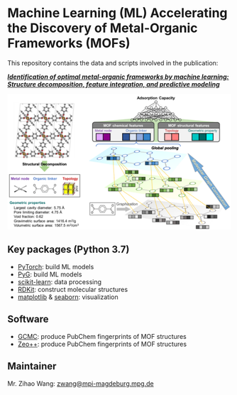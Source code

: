 # Machine Learning (ML) Accelerating the Discovery of Metal-Organic Frameworks (MOFs)

This repository contains the data and scripts involved in the publication:

**_[Identification of optimal metal-organic frameworks by machine learning: Structure decomposition, feature integration, and predictive modeling](https://doi.org/10.1016/j.compchemeng.2022.107739)_**

<img src="https://github.com/zwang1995/ML-MOF/blob/main/ML-MOF.png" width="600">

## Key packages (Python 3.7)
* [PyTorch](https://pytorch.org/): build ML models
* [PyG](https://pytorch-geometric.readthedocs.io/en/latest/): build ML models
* [scikit-learn](https://scikit-learn.org/stable/): data processing
* [RDKit](https://www.rdkit.org/): construct molecular structures
* [matplotlib](https://matplotlib.org/) & [seaborn](https://seaborn.pydata.org/): visualization

## Software
* [GCMC](http://www.yapcwsoft.com/dd/padeldescriptor/): produce PubChem fingerprints of MOF structures
* [Zeo++](http://www.yapcwsoft.com/dd/padeldescriptor/): produce PubChem fingerprints of MOF structures

## Maintainer
Mr. Zihao Wang: zwang@mpi-magdeburg.mpg.de
